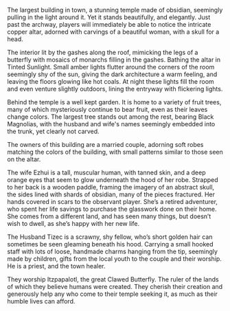 
The largest building in town, a stunning temple made of obsidian, seemingly pulling in the light around it. Yet it stands beautifully, and elegantly. Just past the archway, players will immediately be able to notice the intricate copper altar, adorned with carvings of a beautiful woman, with a skull for a head. 

  

The interior lit by the gashes along the roof, mimicking the legs of a butterfly with mosaics of monarchs filling in the gashes. Bathing the altar in Tinted Sunlight. Small amber lights flutter around the corners of the room seemingly shy of the sun, giving the dark architecture a warm feeling, and leaving the floors glowing like hot coals. At night these lights fill the room and even venture slightly outdoors, lining the entryway with flickering lights.

  

Behind the temple is a well kept garden. It is home to a variety of fruit trees, many of which mysteriously continue to bear fruit, even as their leaves change colors. The largest tree stands out among the rest, bearing Black Magnolias, with the husband and wife's names seemingly embedded into the trunk, yet clearly not carved.   
  
The owners of this building are a married couple, adorning soft robes matching the colors of the building, with small patterns similar to those seen on the altar.  
  
The wife Ezhui is a tall, muscular human, with tanned skin, and a deep orange eyes that seem to glow underneath the hood of her robe. Strapped to her back is a wooden paddle, framing the imagery of an abstract skull, the sides lined with shards of obsidian, many of the pieces fractured. Her hands covered in scars to the observant player. She’s a retired adventurer, who spent her life savings to purchase the glasswork done on their home. She comes from a different land, and has seen many things, but doesn’t wish to dwell, as she’s happy with her new life.  
  
The Husband Tizec is a scrawny, shy fellow, who’s short golden hair can sometimes be seen gleaming beneath his hood. Carrying a small hooked staff with lots of loose, handmade charms hanging from the tip, seemingly made by children, gifts from the local youth to the couple and their worship. He is a priest, and the town healer. 

  

They worship Itzpapalotl, the great Clawed Butterfly. The ruler of the lands of which they believe humans were created. They cherish their creation and generously help any who come to their temple seeking it, as much as their humble lives can afford.